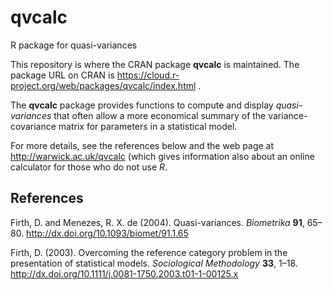# qvcalc
R package for quasi-variances

This repository is where the CRAN package **qvcalc** is maintained.  The package URL on CRAN is https://cloud.r-project.org/web/packages/qvcalc/index.html .

The **qvcalc** package provides functions to compute and display *quasi-variances* that often allow a more economical 
summary of the variance-covariance matrix for parameters in a statistical model.

For more details, see the references below and the web page at http://warwick.ac.uk/qvcalc (which gives information 
also about an online calculator for those who do not use *R*.

## References

Firth, D. and Menezes, R. X. de (2004). Quasi-variances. *Biometrika* **91**, 65–80.  http://dx.doi.org/10.1093/biomet/91.1.65

Firth, D. (2003). Overcoming the reference category problem in the presentation of statistical models. 
*Sociological Methodology* **33**, 1–18.  http://dx.doi.org/10.1111/j.0081-1750.2003.t01-1-00125.x
  
